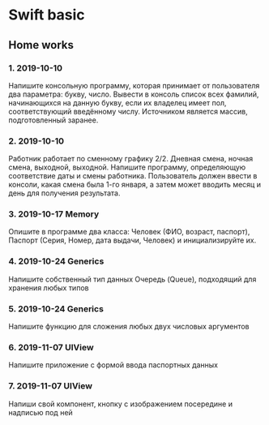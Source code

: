 # Swift basic

## Home works

### 1. 2019-10-10

Напишите консольную программу, которая принимает от пользователя два параметра: букву, число.
Вывести в консоль список всех фамилий, начинающихся на данную букву, 
если их владелец имеет пол, соответствующий введённому числу. 
Источником является массив, подготовленный заранее.

### 2. 2019-10-10

Работник работает по сменному графику 2/2. Дневная смена, ночная смена, выходной, выходной. 
Напишите программу, определяющую соответствие даты и смены работника.
Пользователь должен ввести в консоли, какая смена была 1-го января, 
а затем может вводить месяц и день для получения результата.

### 3. 2019-10-17 Memory

Опишите в программе два класса: Человек (ФИО, возраст, паспорт), Паспорт (Серия, Номер, дата выдачи, Человек) и инициализируйте их.

### 4. 2019-10-24 Generics

Напишите собственный тип данных Очередь (Queue), подходящий для хранения любых типов

### 5. 2019-10-24 Generics

Напишите функцию для сложения любых двух числовых аргументов

### 6. 2019-11-07 UIView

Напишите приложение с формой ввода паспортных данных

### 7. 2019-11-07 UIView

Напиши свой компонент, кнопку с изображением посередине и надписью под ней

